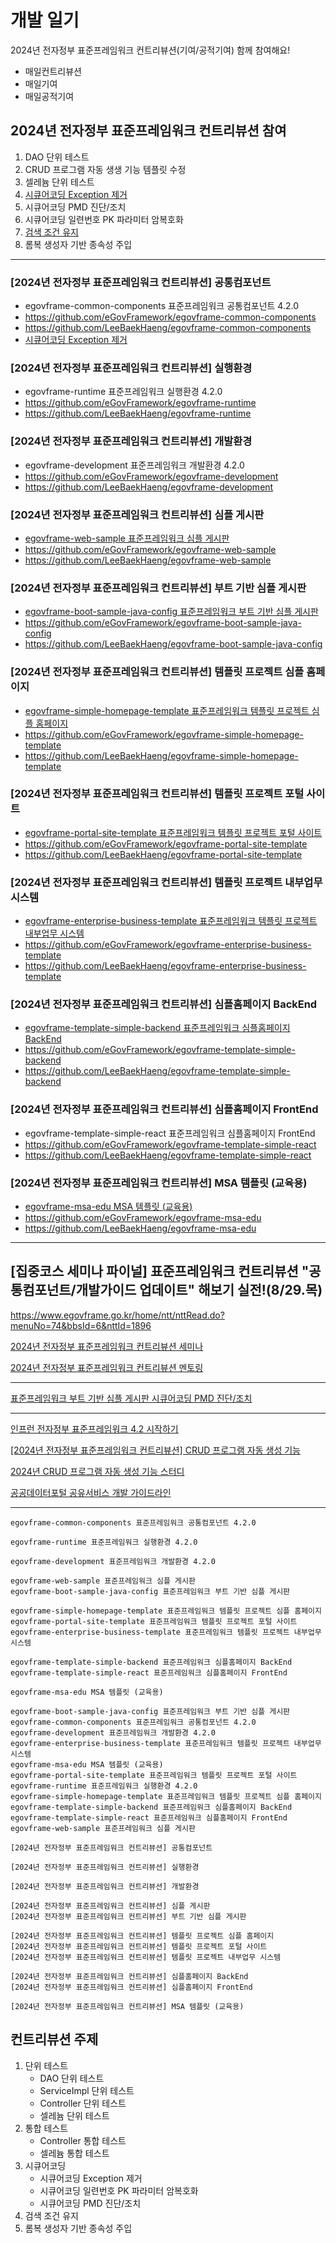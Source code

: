 # 개발 일기

2024년 전자정부 표준프레임워크 컨트리뷰션(기여/공적기여) 함께 참여해요!

- 매일컨트리뷰션
- 매일기여
- 매일공적기여

## 2024년 전자정부 표준프레임워크 컨트리뷰션 참여

1. DAO 단위 테스트
2. CRUD 프로그램 자동 생생 기능 템플릿 수정
3. 셀레늄 단위 테스트
4. [시큐어코딩 Exception 제거](contribution/시큐어코딩%20Exception%20제거.md)
5. 시큐어코딩 PMD 진단/조치
6. 시큐어코딩 일련번호 PK 파라미터 암복호화
7. [검색 조건 유지](contribution/%EA%B2%80%EC%83%89%EC%A1%B0%EA%B1%B4%20%EC%9C%A0%EC%A7%80.md)
8. 롬복 생성자 기반 종속성 주입

---

### [2024년 전자정부 표준프레임워크 컨트리뷰션] 공통컴포넌트
- egovframe-common-components 표준프레임워크 공통컴포넌트 4.2.0
- https://github.com/eGovFramework/egovframe-common-components
- https://github.com/LeeBaekHaeng/egovframe-common-components
- [시큐어코딩 Exception 제거](contribution/%EC%8B%9C%ED%81%90%EC%96%B4%EC%BD%94%EB%94%A9%20Exception%20%EC%A0%9C%EA%B1%B0.md)

### [2024년 전자정부 표준프레임워크 컨트리뷰션] 실행환경
- egovframe-runtime 표준프레임워크 실행환경 4.2.0
- https://github.com/eGovFramework/egovframe-runtime
- https://github.com/LeeBaekHaeng/egovframe-runtime

### [2024년 전자정부 표준프레임워크 컨트리뷰션] 개발환경
- egovframe-development 표준프레임워크 개발환경 4.2.0
- https://github.com/eGovFramework/egovframe-development
- https://github.com/LeeBaekHaeng/egovframe-development

### [2024년 전자정부 표준프레임워크 컨트리뷰션] 심플 게시판
- [egovframe-web-sample 표준프레임워크 심플 게시판](contribution/egovframe-web-sample.md)
- https://github.com/eGovFramework/egovframe-web-sample
- https://github.com/LeeBaekHaeng/egovframe-web-sample
### [2024년 전자정부 표준프레임워크 컨트리뷰션] 부트 기반 심플 게시판
- [egovframe-boot-sample-java-config 표준프레임워크 부트 기반 심플 게시판](contribution/egovframe-boot-sample-java-config.md)
- https://github.com/eGovFramework/egovframe-boot-sample-java-config
- https://github.com/LeeBaekHaeng/egovframe-boot-sample-java-config

### [2024년 전자정부 표준프레임워크 컨트리뷰션] 템플릿 프로젝트 심플 홈페이지
- [egovframe-simple-homepage-template 표준프레임워크 템플릿 프로젝트 심플 홈페이지](contribution/egovframe-simple-homepage-template.md)
- https://github.com/eGovFramework/egovframe-simple-homepage-template
- https://github.com/LeeBaekHaeng/egovframe-simple-homepage-template
### [2024년 전자정부 표준프레임워크 컨트리뷰션] 템플릿 프로젝트 포털 사이트
- [egovframe-portal-site-template 표준프레임워크 템플릿 프로젝트 포털 사이트](contribution/egovframe-portal-site-template.md)
- https://github.com/eGovFramework/egovframe-portal-site-template
- https://github.com/LeeBaekHaeng/egovframe-portal-site-template
### [2024년 전자정부 표준프레임워크 컨트리뷰션] 템플릿 프로젝트 내부업무 시스템
- [egovframe-enterprise-business-template 표준프레임워크 템플릿 프로젝트 내부업무 시스템](contribution/egovframe-enterprise-business-template.md)
- https://github.com/eGovFramework/egovframe-enterprise-business-template
- https://github.com/LeeBaekHaeng/egovframe-enterprise-business-template

### [2024년 전자정부 표준프레임워크 컨트리뷰션] 심플홈페이지 BackEnd
- [egovframe-template-simple-backend 표준프레임워크 심플홈페이지 BackEnd](contribution/egovframe-template-simple-backend.md)
- https://github.com/eGovFramework/egovframe-template-simple-backend
- https://github.com/LeeBaekHaeng/egovframe-template-simple-backend
### [2024년 전자정부 표준프레임워크 컨트리뷰션] 심플홈페이지 FrontEnd
- egovframe-template-simple-react 표준프레임워크 심플홈페이지 FrontEnd
- https://github.com/eGovFramework/egovframe-template-simple-react
- https://github.com/LeeBaekHaeng/egovframe-template-simple-react

### [2024년 전자정부 표준프레임워크 컨트리뷰션] MSA 템플릿 (교육용)
- [egovframe-msa-edu MSA 템플릿 (교육용)](contribution/egovframe-msa-edu.md)
- https://github.com/eGovFramework/egovframe-msa-edu
- https://github.com/LeeBaekHaeng/egovframe-msa-edu

---

## [집중코스 세미나 파이널] 표준프레임워크 컨트리뷰션 "공통컴포넌트/개발가이드 업데이트" 해보기 실전!(8/29.목)

https://www.egovframe.go.kr/home/ntt/nttRead.do?menuNo=74&bbsId=6&nttId=1896

[2024년 전자정부 표준프레임워크 컨트리뷰션 세미나](contribution/seminar.md)

[2024년 전자정부 표준프레임워크 컨트리뷰션 멘토링](contribution/mentoring.md)

---

[표준프레임워크 부트 기반 심플 게시판 시큐어코딩 PMD 진단/조치](contribution/pmd-egovframe-boot-sample-java-config.md)

---

[인프런 전자정부 표준프레임워크 4.2 시작하기](2024/inflearn/%EC%A0%84%EC%9E%90%EC%A0%95%EB%B6%80%20%ED%91%9C%EC%A4%80%ED%94%84%EB%A0%88%EC%9E%84%EC%9B%8C%ED%81%AC%204.2%20%EC%8B%9C%EC%9E%91%ED%95%98%EA%B8%B0.md)

[[2024년 전자정부 표준프레임워크 컨트리뷰션] CRUD 프로그램 자동 생성 기능](contribution/crud.md)

[2024년 CRUD 프로그램 자동 생성 기능 스터디](2024/study/crud.md)

[공공데이터포털 공유서비스 개발 가이드라인](2024/data.md)

---

```
egovframe-common-components 표준프레임워크 공통컴포넌트 4.2.0

egovframe-runtime 표준프레임워크 실행환경 4.2.0

egovframe-development 표준프레임워크 개발환경 4.2.0

egovframe-web-sample 표준프레임워크 심플 게시판
egovframe-boot-sample-java-config 표준프레임워크 부트 기반 심플 게시판

egovframe-simple-homepage-template 표준프레임워크 템플릿 프로젝트 심플 홈페이지
egovframe-portal-site-template 표준프레임워크 템플릿 프로젝트 포털 사이트
egovframe-enterprise-business-template 표준프레임워크 템플릿 프로젝트 내부업무 시스템

egovframe-template-simple-backend 표준프레임워크 심플홈페이지 BackEnd
egovframe-template-simple-react 표준프레임워크 심플홈페이지 FrontEnd

egovframe-msa-edu MSA 템플릿 (교육용)
```

```
egovframe-boot-sample-java-config 표준프레임워크 부트 기반 심플 게시판
egovframe-common-components 표준프레임워크 공통컴포넌트 4.2.0
egovframe-development 표준프레임워크 개발환경 4.2.0
egovframe-enterprise-business-template 표준프레임워크 템플릿 프로젝트 내부업무 시스템
egovframe-msa-edu MSA 템플릿 (교육용)
egovframe-portal-site-template 표준프레임워크 템플릿 프로젝트 포털 사이트
egovframe-runtime 표준프레임워크 실행환경 4.2.0
egovframe-simple-homepage-template 표준프레임워크 템플릿 프로젝트 심플 홈페이지
egovframe-template-simple-backend 표준프레임워크 심플홈페이지 BackEnd
egovframe-template-simple-react 표준프레임워크 심플홈페이지 FrontEnd
egovframe-web-sample 표준프레임워크 심플 게시판
```

```
[2024년 전자정부 표준프레임워크 컨트리뷰션] 공통컴포넌트

[2024년 전자정부 표준프레임워크 컨트리뷰션] 실행환경

[2024년 전자정부 표준프레임워크 컨트리뷰션] 개발환경

[2024년 전자정부 표준프레임워크 컨트리뷰션] 심플 게시판
[2024년 전자정부 표준프레임워크 컨트리뷰션] 부트 기반 심플 게시판

[2024년 전자정부 표준프레임워크 컨트리뷰션] 템플릿 프로젝트 심플 홈페이지
[2024년 전자정부 표준프레임워크 컨트리뷰션] 템플릿 프로젝트 포털 사이트
[2024년 전자정부 표준프레임워크 컨트리뷰션] 템플릿 프로젝트 내부업무 시스템

[2024년 전자정부 표준프레임워크 컨트리뷰션] 심플홈페이지 BackEnd
[2024년 전자정부 표준프레임워크 컨트리뷰션] 심플홈페이지 FrontEnd

[2024년 전자정부 표준프레임워크 컨트리뷰션] MSA 템플릿 (교육용)
```

## 컨트리뷰션 주제

1. 단위 테스트
   - DAO 단위 테스트
   - ServiceImpl 단위 테스트
   - Controller 단위 테스트
   - 셀레늄 단위 테스트
2. 통합 테스트
   - Controller 통합 테스트
   - 셀레늄 통합 테스트
3. 시큐어코딩
   - 시큐어코딩 Exception 제거
   - 시큐어코딩 일련번호 PK 파라미터 암복호화
   - 시큐어코딩 PMD 진단/조치
4. 검색 조건 유지
5. 롬복 생성자 기반 종속성 주입

